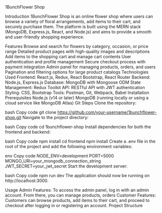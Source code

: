 1BunchFlower Shop

Introduction
1BunchFlower Shop is an online flower shop where users can browse a variety of floral arrangements, add items to their cart, and securely purchase them. The platform is built using the MERN stack (MongoDB, Express.js, React, and Node.js) and aims to provide a smooth and user-friendly shopping experience.

Features
Browse and search for flowers by category, occasion, or price range
Detailed product pages with high-quality images and descriptions
Add items to the shopping cart and manage cart contents
User authentication and profile management
Secure checkout process with payment integration
Admin panel for managing products, orders, and users
Pagination and filtering options for large product catalogs
Technologies Used
Frontend: React.js, Redux, React Bootstrap, React Router
Backend: Node.js, Express.js
Database: MongoDB with Mongoose ODM
State Management: Redux Toolkit
API: RESTful API with JWT authentication
Styling: CSS, Bootstrap
Tools: Postman, Git, Webpack, Babel
Installation
Prerequisites
Node.js (v14 or later)
MongoDB (running locally or using a cloud service like MongoDB Atlas)
Git
Steps
Clone the repository:

bash
Copy code
git clone https://github.com/your-username/1bunchflower-shop.git
Navigate to the project directory:

bash
Copy code
cd 1bunchflower-shop
Install dependencies for both the frontend and backend:

bash
Copy code
npm install
cd frontend
npm install
Create a .env file in the root of the project and add the following environment variables:

env
Copy code
NODE_ENV=development
PORT=5000
MONGO_URI=your_mongodb_connection_string
JWT_SECRET=your_jwt_secret
Start the development server:

bash
Copy code
npm run dev
The application should now be running on http://localhost:3000.

Usage
Admin Features: To access the admin panel, log in with an admin account. From there, you can manage products, orders
Customer Features: Customers can browse products, add items to their cart, and proceed to checkout after logging in or registering an account.
Project Structure
